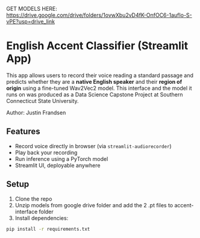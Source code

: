 GET MODELS HERE: https://drive.google.com/drive/folders/1ovwXbu2vD4fK-OnfOC6-1aufIo-S-vPE?usp=drive_link

# English Accent Classifier (Streamlit App)

This app allows users to record their voice reading a standard passage and predicts whether they are a **native English speaker** and their **region of origin** using a fine-tuned Wav2Vec2 model. This interface and the model it runs on was produced as a Data Science Capstone Project at Southern Connecticut State University.

Author: Justin Frandsen

## Features

- Record voice directly in browser (via `streamlit-audiorecorder`)
- Play back your recording
- Run inference using a PyTorch model
- Streamlit UI, deployable anywhere

## Setup

1. Clone the repo
2. Unzip models from google drive folder and add the 2 .pt files to accent-interface folder
3. Install dependencies:

```bash
pip install -r requirements.txt

